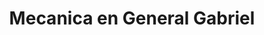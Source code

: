 ---
title: "Mecanica en General Gabriel"
url: /mesa/mecanica-en-general-gabriel/
shop: Autowerkstatt
---